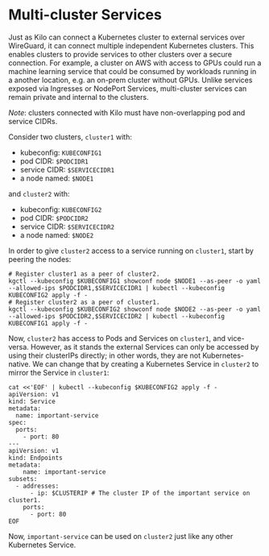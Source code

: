 # Multi-cluster Services

Just as Kilo can connect a Kubernetes cluster to external services over WireGuard, it can connect multiple independent Kubernetes clusters.
This enables clusters to provide services to other clusters over a secure connection.
For example, a cluster on AWS with access to GPUs could run a machine learning service that could be consumed by workloads running in a another location, e.g. an on-prem cluster without GPUs.
Unlike services exposed via Ingresses or NodePort Services, multi-cluster services can remain private and internal to the clusters.

*Note*: clusters connected with Kilo must have non-overlapping pod and service CIDRs.

Consider two clusters, `cluster1` with:
* kubeconfig: `KUBECONFIG1`
* pod CIDR: `$PODCIDR1`
* service CIDR: `$SERVICECIDR1`
* a node named: `$NODE1`

and `cluster2` with:
* kubeconfig: `KUBECONFIG2`
* pod CIDR: `$PODCIDR2`
* service CIDR: `$SERVICECIDR2`
* a node named: `$NODE2`

In order to give `cluster2` access to a service running on `cluster1`, start by peering the nodes:

```shell
# Register cluster1 as a peer of cluster2.
kgctl --kubeconfig $KUBECONFIG1 showconf node $NODE1 --as-peer -o yaml --allowed-ips $PODCIDR1,$SERVICECIDR1 | kubectl --kubeconfig KUBECONFIG2 apply -f -
# Register cluster2 as a peer of cluster1.
kgctl --kubeconfig $KUBECONFIG2 showconf node $NODE2 --as-peer -o yaml --allowed-ips $PODCIDR2,$SERVICECIDR2 | kubectl --kubeconfig KUBECONFIG1 apply -f -
```

Now, `cluster2` has access to Pods and Services on `cluster1`, and vice-versa.
However, as it stands the external Services can only be accessed by using their clusterIPs directly; in other words, they are not Kubernetes-native.
We can change that by creating a Kubernetes Service in `cluster2` to mirror the Service in `cluster1`:

```shell
cat <<'EOF' | kubectl --kubeconfig $KUBECONFIG2 apply -f -
apiVersion: v1
kind: Service
metadata:
  name: important-service
spec:
  ports:
    - port: 80
---
apiVersion: v1
kind: Endpoints
metadata:
    name: important-service
subsets:
  - addresses:
      - ip: $CLUSTERIP # The cluster IP of the important service on cluster1.
    ports:
      - port: 80
EOF
```

Now, `important-service` can be used on `cluster2` just like any other Kubernetes Service.
